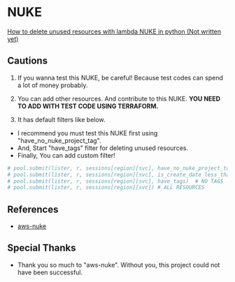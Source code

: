 # NUKE

[How to delete unused resources with lambda NUKE in python (Not written yet)]()

## Cautions

1. If you wanna test this NUKE, be careful! Because test codes can spend a lot of money probably.

2. You can add other resources. And contribute to this NUKE. **YOU NEED TO ADD WITH TEST CODE USING TERRAFORM.**

3. It has default filters like below.

- I recommend you must test this NUKE first using "have_no_nuke_project_tag".
- And, Start "have_tags" filter for deleting unused resources.
- Finally, You can add custom filter!

```python
# pool.submit(lister, r, sessions[region][svc], have_no_nuke_project_tag) # FOR TEST
# pool.submit(lister, r, sessions[region][svc], is_create_date_less_than_now)
# pool.submit(lister, r, sessions[region][svc], have_tags)  # NO TAGS
# pool.submit(lister, r, sessions[region][svc]) # ALL RESOURCES
```

## References

- [aws-nuke](https://github.com/rebuy-de/aws-nuke)

## Special Thanks

- Thank you so much to "aws-nuke". Without you, this project could not have been successful.

